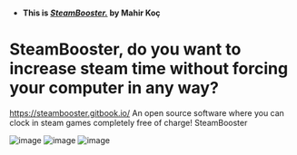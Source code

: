 -   #### This is [_SteamBooster._](https://github.com/steambooster/license/blob/b2311daf7cab109cf6451a326d72b689d65c6fda/LICENSE) by Mahir Koç

# SteamBooster, do you want to increase steam time without forcing your computer in any way?
https://steambooster.gitbook.io/ An open source software where you can clock in steam games completely free of charge! SteamBooster

![image](https://user-images.githubusercontent.com/87452249/222504628-a8e2a0dd-941e-4c51-9694-8d2e7d8fe85e.png)
![image](https://user-images.githubusercontent.com/87452249/222504725-ecfab39e-1798-49f5-8c5c-0e764f054f23.png)
![image](https://user-images.githubusercontent.com/87452249/222504794-c2dd1e5f-cf25-4748-b95f-8d24109e78b4.png)
